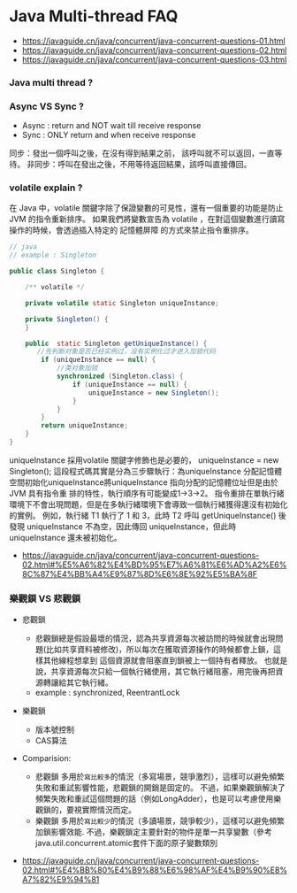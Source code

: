 # Java Multi-thread FAQ

- https://javaguide.cn/java/concurrent/java-concurrent-questions-01.html
- https://javaguide.cn/java/concurrent/java-concurrent-questions-02.html
- https://javaguide.cn/java/concurrent/java-concurrent-questions-03.html

### Java multi thread ?

### Async VS Sync ?

- Async : return and NOT wait till receive response
- Sync : ONLY return and when receive response

同步：發出一個呼叫之後，在沒有得到結果之前， 該呼叫就不可以返回，一直等待。
非同步：呼叫在發出之後，不用等待返回結果，該呼叫直接傳回。


### volatile explain ?

在 Java 中，volatile 關鍵字除了保證變數的可見性，還有一個重要的功能是防止 JVM 的指令重新排序。 如果我們將變數宣告為 volatile ，在對這個變數進行讀寫操作的時候，會透過插入特定的 記憶體屏障 的方式來禁止指令重排序。

```java
// java
// example : Singleton

public class Singleton {

	/** volatile */

    private volatile static Singleton uniqueInstance;

    private Singleton() {
    }

    public  static Singleton getUniqueInstance() {
       //先判断对象是否已经实例过，没有实例化过才进入加锁代码
        if (uniqueInstance == null) {
            //类对象加锁
            synchronized (Singleton.class) {
                if (uniqueInstance == null) {
                    uniqueInstance = new Singleton();
                }
            }
        }
        return uniqueInstance;
    }
}
```


uniqueInstance 採用volatile 關鍵字修飾也是必要的， uniqueInstance = new Singleton(); 這段程式碼其實是分為三步驟執行：為uniqueInstance 分配記憶體空間初始化uniqueInstance將uniqueInstance 指向分配的記憶體位址但是由於JVM 具有指令重 排的特性，執行順序有可能變成1->3->2。 指令重排在單執行緒環境下不會出現問題，但是在多執行緒環境下會導致一個執行緒獲得還沒有初始化的實例。 例如，執行緒 T1 執行了 1 和 3，此時 T2 呼叫 getUniqueInstance() 後發現 uniqueInstance 不為空，因此傳回 uniqueInstance，但此時 uniqueInstance 還未被初始化。


- https://javaguide.cn/java/concurrent/java-concurrent-questions-02.html#%E5%A6%82%E4%BD%95%E7%A6%81%E6%AD%A2%E6%8C%87%E4%BB%A4%E9%87%8D%E6%8E%92%E5%BA%8F


### 樂觀鎖 VS 悲觀鎖

- 悲觀鎖
	- 悲觀鎖總是假設最壞的情況，認為共享資源每次被訪問的時候就會出現問題(比如共享資料被修改)，所以每次在獲取資源操作的時候都會上鎖，這樣其他線程想拿到 這個資源就會阻塞直到鎖被上一個持有者釋放。 也就是說，共享資源每次只給一個執行緒使用，其它執行緒阻塞，用完後再把資源轉讓給其它執行緒。
	- example : synchronized, ReentrantLock

- 樂觀鎖
	- 版本號控制
	- CAS算法

- Comparision:
	- 悲觀鎖 多用於`寫比較多`的情況（多寫場景，競爭激烈），這樣可以避免頻繁失敗和重試影響性能，悲觀鎖的開銷是固定的。 不過，如果樂觀鎖解決了頻繁失敗和重試這個問題的話（例如LongAdder），也是可以考慮使用樂觀鎖的，要視實際情況而定。 
	- 樂觀鎖 多用於`寫比較少`的情況（多讀場景，競爭較少），這樣可以避免頻繁加鎖影響效能. 不過，樂觀鎖定主要針對的物件是單一共享變數（參考java.util.concurrent.atomic套件下面的原子變數類別

- https://javaguide.cn/java/concurrent/java-concurrent-questions-02.html#%E4%BB%80%E4%B9%88%E6%98%AF%E4%B9%90%E8%A7%82%E9%94%81
